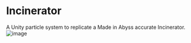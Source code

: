# Incinerator
A Unity particle system to replicate a Made in Abyss accurate Incinerator.
![image](https://github.com/LastationVRChat/Incinerator/assets/127351439/2160b8f6-5dcf-4180-a8b3-a6fe90ee150c)
